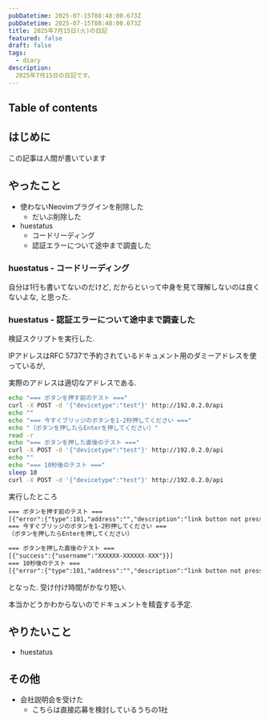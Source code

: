 ```yaml
---
pubDatetime: 2025-07-15T08:48:00.673Z
pubDatetime: 2025-07-15T08:48:00.673Z
title: 2025年7月15日(火)の日記
featured: false
draft: false
tags:
  - diary
description:
  2025年7月15日の日記です。
---
```


## Table of contents

## はじめに

この記事は人間が書いています

## やったこと

- 使わないNeovimプラグインを削除した
    - だいぶ削除した
- huestatus
    - コードリーディング
    - 認証エラーについて途中まで調査した

### huestatus - コードリーディング

自分は1行も書いてないのだけど, だからといって中身を見て理解しないのは良くないよな, と思った.

### huestatus -  認証エラーについて途中まで調査した

検証スクリプトを実行した.

IPアドレスはRFC 5737で予約されているドキュメント用のダミーアドレスを使っているが,

実際のアドレスは適切なアドレスである.

```bash
echo "=== ボタンを押す前のテスト ==="
curl -X POST -d '{"devicetype":"test"}' http://192.0.2.0/api
echo ""
echo "=== 今すぐブリッジのボタンを1-2秒押してください ==="
echo "（ボタンを押したらEnterを押してください）"
read -r
echo "=== ボタンを押した直後のテスト ==="
curl -X POST -d '{"devicetype":"test"}' http://192.0.2.0/api
echo ""
echo "=== 10秒後のテスト ==="
sleep 10
curl -X POST -d '{"devicetype":"test"}' http://192.0.2.0/api
```

実行したところ

```txt
=== ボタンを押す前のテスト ===
[{"error":{"type":101,"address":"","description":"link button not pressed"}}]
=== 今すぐブリッジのボタンを1-2秒押してください ===
（ボタンを押したらEnterを押してください）

=== ボタンを押した直後のテスト ===
[{"success":{"username":"XXXXXX-XXXXXX-XXX"}}]
=== 10秒後のテスト ===
[{"error":{"type":101,"address":"","description":"link button not pressed"}}]
```

となった. 受け付け時間がかなり短い.

本当かどうかわからないのでドキュメントを精査する予定.

## やりたいこと

- huestatus

## その他

- 会社説明会を受けた
    - こちらは直接応募を検討しているうちの1社

